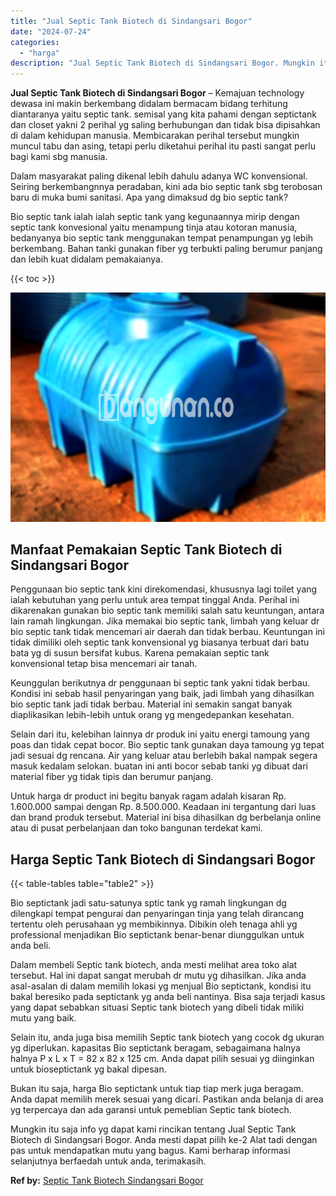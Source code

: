 ```yaml
---
title: "Jual Septic Tank Biotech di Sindangsari Bogor"
date: "2024-07-24"
categories: 
  - "harga"
description: "Jual Septic Tank Biotech di Sindangsari Bogor. Mungkin itu saja info yg dapat kami rincikan tentang Jual Septic Tank Biotech di Sindangsari Bogor. Anda mesti..."
---
```


**Jual Septic Tank Biotech di Sindangsari Bogor** – Kemajuan technology dewasa ini makin berkembang didalam bermacam bidang terhitung diantaranya yaitu septic tank. semisal yang kita pahami dengan septictank dan closet yakni 2 perihal yg saling berhubungan dan tidak bisa dipisahkan di dalam kehidupan manusia. Membicarakan perihal tersebut mungkin muncul tabu dan asing, tetapi perlu diketahui perihal itu pasti sangat perlu bagi kami sbg manusia.

Dalam masyarakat paling dikenal lebih dahulu adanya WC konvensional. Seiring berkembangnnya peradaban, kini ada bio septic tank sbg terobosan baru di muka bumi sanitasi. Apa yang dimaksud dg bio septic tank?

Bio septic tank ialah ialah septic tank yang kegunaannya mirip dengan septic tank konvesional yaitu menampung tinja atau kotoran manusia, bedanyanya bio septic tank menggunakan tempat penampungan yg lebih berkembang. Bahan tanki gunakan fiber yg terbukti paling berumur panjang dan lebih kuat didalam pemakaianya.

{{< toc >}}

![Jual Septic Tank Biotech di Sindangsari Bogor](/images/jual-bio-septictank-15.png)

## Manfaat Pemakaian Septic Tank Biotech di Sindangsari Bogor

Penggunaan bio septic tank kini direkomendasi, khususnya lagi toilet yang ialah kebutuhan yang perlu untuk area tempat tinggal Anda. Perihal ini dikarenakan gunakan bio septic tank memiliki salah satu keuntungan, antara lain ramah lingkungan. Jika memakai bio septic tank, limbah yang keluar dr bio septic tank tidak mencemari air daerah dan tidak berbau. Keuntungan ini tidak dimiliki oleh septic tank konvensional yg biasanya terbuat dari batu bata yg di susun bersifat kubus. Karena pemakaian septic tank konvensional tetap bisa mencemari air tanah.

Keunggulan berikutnya dr penggunaan bi septic tank yakni tidak berbau. Kondisi ini sebab hasil penyaringan yang baik, jadi limbah yang dihasilkan bio septic tank jadi tidak berbau. Material ini semakin sangat banyak diaplikasikan lebih-lebih untuk orang yg mengedepankan kesehatan.

Selain dari itu, kelebihan lainnya dr produk ini yaitu energi tamoung yang poas dan tidak cepat bocor. Bio septic tank gunakan daya tamoung yg tepat jadi sesuai dg rencana. Air yang keluar atau berlebih bakal nampak segera masuk kedalam selokan. buatan ini anti bocor sebab tanki yg dibuat dari material fiber yg tidak tipis dan berumur panjang.

Untuk harga dr product ini begitu banyak ragam adalah kisaran Rp. 1.600.000 sampai dengan Rp. 8.500.000. Keadaan ini tergantung dari luas dan brand produk tersebut. Material ini bisa dihasilkan dg berbelanja online atau di pusat perbelanjaan dan toko bangunan terdekat kami.

## Harga Septic Tank Biotech di Sindangsari Bogor

{{< table-tables table="table2" >}}

Bio septictank jadi satu-satunya sptic tank yg ramah lingkungan dg dilengkapi tempat pengurai dan penyaringan tinja yang telah dirancang tertentu oleh perusahaan yg membikinnya. Dibikin oleh tenaga ahli yg professional menjadikan Bio septictank benar-benar diunggulkan untuk anda beli.

Dalam membeli Septic tank biotech, anda mesti melihat area toko alat tersebut. Hal ini dapat sangat merubah dr mutu yg dihasilkan. Jika anda asal-asalan di dalam memilih lokasi yg menjual Bio septictank, kondisi itu bakal beresiko pada septictank yg anda beli nantinya. Bisa saja terjadi kasus yang dapat sebabkan situasi Septic tank biotech yang dibeli tidak miliki mutu yang baik.

Selain itu, anda juga bisa memilih Septic tank biotech yang cocok dg ukuran yg diperlukan. kapasitas Bio septictank beragam, sebagaimana halnya halnya P x L x T = 82 x 82 x 125 cm. Anda dapat pilih sesuai yg diinginkan untuk bioseptictank yg bakal dipesan.

Bukan itu saja, harga Bio septictank untuk tiap tiap merk juga beragam. Anda dapat memilih merek sesuai yang dicari. Pastikan anda belanja di area yg terpercaya dan ada garansi untuk pemeblian Septic tank biotech.

Mungkin itu saja info yg dapat kami rincikan tentang Jual Septic Tank Biotech di Sindangsari Bogor. Anda mesti dapat pilih ke-2 Alat tadi dengan pas untuk mendapatkan mutu yang bagus. Kami berharap informasi selanjutnya berfaedah untuk anda, terimakasih.

**Ref by:** [Septic Tank Biotech Sindangsari Bogor](https://id.wikipedia.org/wiki/Septic)
